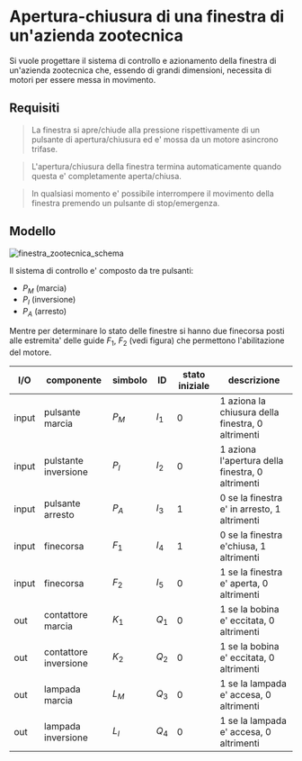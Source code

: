 # Apertura-chiusura di una finestra di un'azienda zootecnica  

Si vuole progettare il sistema di controllo e azionamento della finestra di un'azienda zootecnica che, essendo di grandi dimensioni, necessita di motori per essere messa in movimento.  

## Requisiti  

> La finestra si apre/chiude alla pressione rispettivamente di un pulsante di apertura/chiusura ed e' mossa da un motore asincrono trifase.

> L'apertura/chiusura della finestra termina automaticamente quando questa e' completamente aperta/chiusa.

> In qualsiasi momento e' possibile interrompere il movimento della finestra premendo un pulsante di stop/emergenza.

## Modello  

![finestra_zootecnica_schema](https://github.com/dennyb87/elettrotecnica-serale/assets/7195133/c5d05634-f811-4adf-ac28-c98c5d3edccd)  

Il sistema di controllo e' composto da tre pulsanti:
* $P_M$ (marcia)
* $P_I$ (inversione)
* $P_A$ (arresto)

Mentre per determinare lo stato delle finestre si hanno due finecorsa posti alle estremita' delle guide $F_1,\ F_2$ (vedi figura) che permettono l'abilitazione del motore.  

| I/O   | componente             | simbolo | ID    | stato iniziale | descrizione                                       |
| ----- | ---------------------- | ------- | ----- | -------------- | ------------------------------------------------- |
| input | pulsante marcia        | $P_M$   | $I_1$ | 0              | 1 aziona la chiusura della finestra, 0 altrimenti |
| input | pulstante inversione   | $P_I$   | $I_2$ | 0              | 1 aziona l'apertura della finestra, 0 altrimenti  |
| input | pulsante arresto       | $P_A$   | $I_3$ | 1              | 0 se la finestra e' in arresto, 1 altrimenti      |
| input | finecorsa              | $F_1$   | $I_4$ | 1              | 0 se la finestra e'chiusa, 1 altrimenti           |
| input | finecorsa              | $F_2$   | $I_5$ | 0              | 1 se la finestra e' aperta, 0 altrimenti          |
| out   | contattore marcia      | $K_1$   | $Q_1$ | 0              | 1 se la bobina e' eccitata, 0 altrimenti          |
| out   | contattore  inversione | $K_2$   | $Q_2$ | 0              | 1 se la bobina e' eccitata, 0 altrimenti          |
| out   | lampada marcia         | $L_M$   | $Q_3$ | 0              | 1 se la lampada e' accesa, 0 altrimenti           |
| out   | lampada inversione     | $L_I$   | $Q_4$ | 0              | 1 se la lampada e' accesa, 0 altrimenti           |